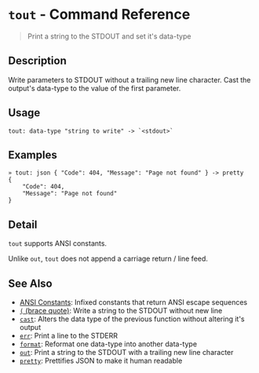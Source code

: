 # `tout` - Command Reference

> Print a string to the STDOUT and set it's data-type

## Description

Write parameters to STDOUT without a trailing new line character. Cast the
output's data-type to the value of the first parameter.

## Usage

    tout: data-type "string to write" -> `<stdout>`

## Examples

    » tout: json { "Code": 404, "Message": "Page not found" } -> pretty
    {
        "Code": 404,
        "Message": "Page not found"
    }

## Detail

`tout` supports ANSI constants.

Unlike `out`, `tout` does not append a carriage return / line feed.

## See Also

- [ANSI Constants](../user-guide/ansi.md):
  Infixed constants that return ANSI escape sequences
- [`(` (brace quote)](../commands/brace-quote.md):
  Write a string to the STDOUT without new line
- [`cast`](../commands/cast.md):
  Alters the data type of the previous function without altering it's output
- [`err`](../commands/err.md):
  Print a line to the STDERR
- [`format`](../commands/format.md):
  Reformat one data-type into another data-type
- [`out`](../commands/out.md):
  Print a string to the STDOUT with a trailing new line character
- [`pretty`](../commands/pretty.md):
  Prettifies JSON to make it human readable
